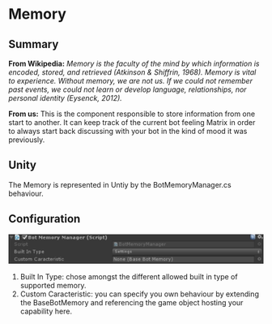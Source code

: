 Memory
======

## Summary
**From Wikipedia:** *Memory is the faculty of the mind by which information is encoded, stored, and retrieved (Atkinson & Shiffrin, 1968). Memory is vital to experience. Without memory, we are not us. If we could not remember past events, we could not learn or develop language, relationships, nor personal identity (Eysenck, 2012).*

**From us:** This is the component responsible to store information from one start to another. It can keep track of the current bot feeling Matrix in order to always start back discussing with your bot in the kind of mood it was previously.
 
## Unity
The Memory is represented in Untiy by the BotMemoryManager.cs behaviour.

## Configuration
![Configuration](Documentation/Pictures/Memory.png)

1. Built In Type: chose amongst the different allowed built in type of supported memory.
2. Custom Caracteristic: you can specify you own behaviour by extending the BaseBotMemory and referencing the game object hosting your capability here.